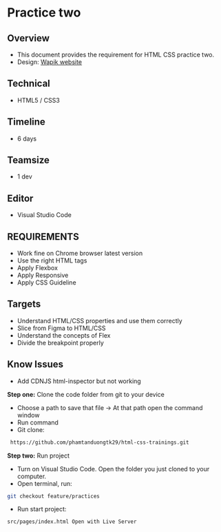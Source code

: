 # Practice two

## Overview

- This document provides the requirement for HTML CSS practice two.
- Design: [Wapik website](<https://www.figma.com/file/wbGygmA9cvs7BpAoRcagms/wapik-website-template-kamal-(Copy)?node-id=0%3A2>)

## Technical

- HTML5 / CSS3

## Timeline

- 6 days

## Teamsize

- 1 dev

## Editor

- Visual Studio Code

## REQUIREMENTS

- Work fine on Chrome browser latest version
- Use the right HTML tags
- Apply Flexbox
- Apply Responsive
- Apply CSS Guideline

## Targets

- Understand HTML/CSS properties and use them correctly
- Slice from Figma to HTML/CSS
- Understand the concepts of Flex
- Divide the breakpoint properly

## Know Issues

- Add CDNJS html-inspector but not working

**Step one:** Clone the code folder from git to your device

- Choose a path to save that file -> At that path open the command window
- Run command
- Git clone:

```bash
 https://github.com/phamtanduongtk29/html-css-trainings.git
```

**Step two:** Run project

- Turn on Visual Studio Code. Open the folder you just cloned to your computer.
- Open terminal, run:

```bash
git checkout feature/practices
```

- Run start project:

```bash
src/pages/index.html Open with Live Server
```
